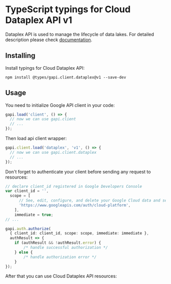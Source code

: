 # TypeScript typings for Cloud Dataplex API v1

Dataplex API is used to manage the lifecycle of data lakes.
For detailed description please check [documentation](https://cloud.google.com/dataplex/docs).

## Installing

Install typings for Cloud Dataplex API:

```
npm install @types/gapi.client.dataplex@v1 --save-dev
```

## Usage

You need to initialize Google API client in your code:

```typescript
gapi.load('client', () => {
  // now we can use gapi.client
  // ...
});
```

Then load api client wrapper:

```typescript
gapi.client.load('dataplex', 'v1', () => {
  // now we can use gapi.client.dataplex
  // ...
});
```

Don't forget to authenticate your client before sending any request to resources:

```typescript
// declare client_id registered in Google Developers Console
var client_id = '',
  scope = [ 
      // See, edit, configure, and delete your Google Cloud data and see the email address for your Google Account.
      'https://www.googleapis.com/auth/cloud-platform',
    ],
    immediate = true;
// ...

gapi.auth.authorize(
  { client_id: client_id, scope: scope, immediate: immediate },
  authResult => {
    if (authResult && !authResult.error) {
        /* handle successful authorization */
    } else {
        /* handle authorization error */
    }
});
```

After that you can use Cloud Dataplex API resources:

```typescript
```
